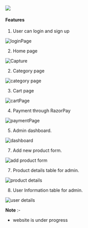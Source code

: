 # ![](https://user-images.githubusercontent.com/101567617/221098794-ec4e8ad4-3ab3-4acf-8cf6-4aee54cc9e91.png)
<!-- ![buyonline-logo](https://user-images.githubusercontent.com/101567617/217269641-c38b6de0-1935-4530-95d5-855ebeb19c7f.png) -->




#### Features

1. User can login and sign up

![loginPage](https://user-images.githubusercontent.com/101567617/221375388-599a9f20-ff05-42cb-a783-257b1be34acb.JPG)


2. Home page 

![Capture](https://user-images.githubusercontent.com/101567617/221375412-389743ac-0880-42bc-8753-75205761b5a7.JPG)

2. Category page

![category page](https://user-images.githubusercontent.com/101567617/221375429-75b75a79-48fe-4689-9882-745226146686.JPG)

3. Cart page

![cartPage](https://user-images.githubusercontent.com/101567617/221375444-59a2904c-0c65-4c87-96b8-4be98b6adc04.JPG)

4. Payment through RazorPay

![paymentPage](https://user-images.githubusercontent.com/101567617/218450983-9837bc3a-fd19-4e93-91df-01d8b3bea287.JPG)

5. Admin dashboard.

![dashboard](https://user-images.githubusercontent.com/101567617/221374804-810d3e82-1b8e-4f68-ba24-8977df85f760.JPG)

7. Add new product form.

![add product form](https://user-images.githubusercontent.com/101567617/221374954-600333b6-32b0-4cf5-96ab-1a669b84e63e.JPG)


7. Product details table for admin.

![product details](https://user-images.githubusercontent.com/101567617/221374666-b1341f15-25ab-4cd4-b049-3bce1438689a.JPG)

<!-- ![product details](https://user-images.githubusercontent.com/101567617/220728266-22a888cd-0d2e-4885-80d9-20a2a9aecc5e.JPG) -->
 

8. User Information table for admin.

![user details](https://user-images.githubusercontent.com/101567617/221374713-94f55119-dc2b-45db-9f35-eb309e4b8fcd.JPG)

<!-- ![user details](https://user-images.githubusercontent.com/101567617/220728679-c6c7b755-8427-4dd7-8752-1b06c21bd031.JPG) -->


**Note** :-
* website is under progress
